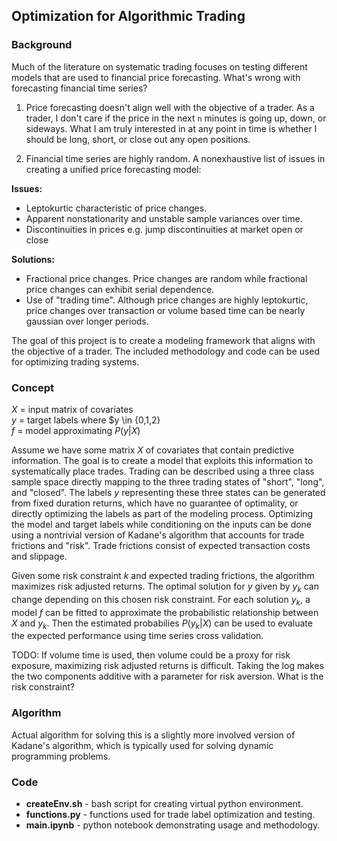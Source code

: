 ## Optimization for Algorithmic Trading

### Background
Much of the literature on systematic trading focuses on testing different 
models that are used to financial price forecasting. What's wrong with 
forecasting financial time series?

1. Price forecasting doesn't align well with the objective of a trader. As a trader, 
I don't care if the price in the next `n` minutes is going up, down, or sideways. 
What I am truly interested in at any point in time is whether I should be long, 
short, or close out any open positions.

2. Financial time series are highly random. A nonexhaustive list of issues
in creating a unified price forecasting model:

**Issues:**
* Leptokurtic characteristic of price changes.
* Apparent nonstationarity and unstable sample variances over time.
* Discontinuities in prices e.g. jump discontinuities at market open or close
    
**Solutions:**
* Fractional price changes. Price changes are random while fractional price
changes can exhibit serial dependence.
* Use of "trading time". Although price changes are highly leptokurtic, price
changes over transaction or volume based time can be nearly gaussian over 
longer periods.

The goal of this project is to create a modeling framework that aligns with the 
objective of a trader. The included methodology and code can be used for 
optimizing trading systems.

### Concept

$X$ = input matrix of covariates <br>
$y$ = target labels where $y \in \{0,1,2\} <br>
$f$ = model approximating $P(y|X)$ <br>

Assume we have some matrix $X$ of covariates that contain predictive information.
The goal is to create a model that exploits this information to systematically
place trades. Trading can be described using a three class sample space directly 
mapping to the three trading states of "short", "long", and "closed". The labels 
$y$ representing these three states can be generated from fixed duration returns, 
which have no guarantee of optimality, or directly optimizing the labels as part 
of the modeling process. Optimizing the model and target labels while conditioning 
on the inputs can be done using a nontrivial version of Kadane's algorithm that 
accounts for trade frictions and "risk". Trade frictions consist of expected 
transaction costs and slippage.

Given some risk constraint $k$ and expected trading frictions, the algorithm 
maximizes risk adjusted returns. The optimal solution for $y$ given by $y_k$ can 
change depending on this chosen risk constraint. For each solution $y_k$, a model 
$f$ can be fitted to approximate the probabilistic relationship between $X$ and 
$y_k$. Then the estimated probabilies $P(y_k|X)$ can be used to evaluate the 
expected performance using time series cross validation.


TODO: If volume time is used, then volume could be a proxy for risk exposure, maximizing 
risk adjusted returns is difficult. Taking the log makes the two components additive 
with a parameter for risk aversion. What is the risk constraint?

### Algorithm
Actual algorithm for solving this is a slightly more involved version of Kadane's 
algorithm, which is typically used for solving dynamic programming problems.

### Code
- **createEnv.sh** - bash script for creating virtual python environment.
- **functions.py** - functions used for trade label optimization and testing.
- **main.ipynb** - python notebook demonstrating usage and methodology.
